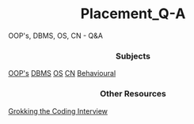 <h1 align="center">Placement_Q-A</h1>
OOP's, DBMS, OS, CN - Q&amp;A

<h3 align="center">Subjects</h3>
<p>
  <a href="OOPs.md">OOP's</a>
  <a href="DBMS.md">DBMS</a>
  <a href="OS.md">OS</a>
  <a href="CN.md">CN</a>
  <a href="Behavioural.md">Behavioural</a>
</p>

<h3 align="center">Other Resources</h3>
<p>
  <a href="https://github.com/tssovi/grokking-the-object-oriented-design-interview">Grokking the Coding Interview</a>
</p>
